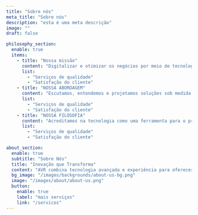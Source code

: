 ```yaml
---
title: "Sobre nós"
meta_title: "Sobre nós"
description: "esta é uma meta descrição"
image: ""
draft: false

philosophy_section:
  enable: true
  items:
    - title: "Nossa missão"
      content: "Digitalizar e otimizar os negócios por meio de tecnologias avançadas, melhorando a eficiência operacional e impulsionando o crescimento sustentável para nossos clientes."
      list:
        - "Serviços de qualidade"
        - "Satisfação do cliente"
    - title: "NOSSA ABORDAGEM"
      content: "Escutamos, entendemos e projetamos soluções sob medida que integram inovação e praticidade, garantindo uma transformação digital eficaz para cada negócio."
      list:
        - "Serviços de qualidade"
        - "Satisfação do cliente"
    - title: "NOSSA FILOSOFIA"
      content: "Acreditamos na tecnologia como uma ferramenta para o progresso. Com paixão, ética e dedicação, buscamos criar um impacto positivo em cada projeto."
      list:
        - "Serviços de qualidade"
        - "Satisfação do cliente"

about_section:
  enable: true
  subtitle: "Sobre Nós"
  title: "Inovação que Transforma"
  content: "AVR combina tecnologia avançada e experiência para oferecer soluções sob medida em automação, software, IoT e controle industrial. Estamos comprometidos em ser parceiros estratégicos na digitalização e modernização do seu negócio."
  bg_image: "/images/backgrounds/about-us-bg.png"
  image: "/images/about/about-us.png"
  button:
    enable: true
    label: "mais serviços"
    link: "/servicos"
---
```


